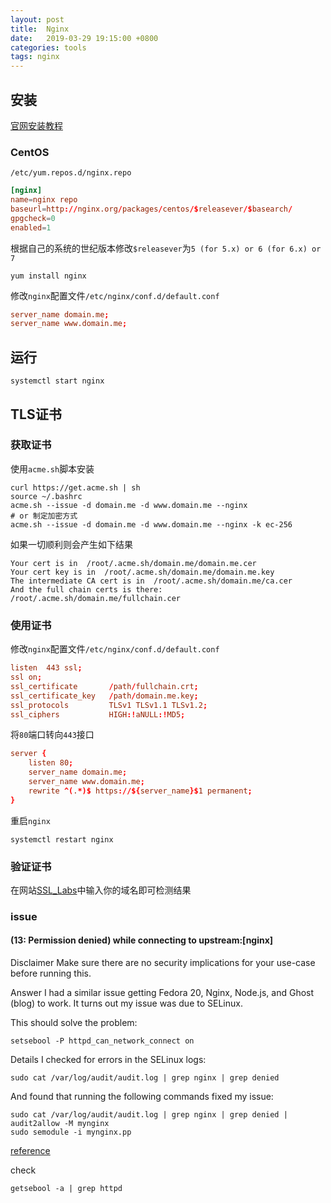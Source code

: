 ```yaml
---
layout: post
title:  Nginx
date:   2019-03-29 19:15:00 +0800
categories: tools
tags: nginx
---
```


## 安装

[官网安装教程](https://www.nginx.com/resources/wiki/start/topics/tutorials/install/)

### CentOS

`/etc/yum.repos.d/nginx.repo`

```conf
[nginx]
name=nginx repo
baseurl=http://nginx.org/packages/centos/$releasever/$basearch/
gpgcheck=0
enabled=1
```

根据自己的系统的世纪版本修改`$releasever`为`5 (for 5.x) or 6 (for 6.x) or 7`

```shell
yum install nginx
```

修改`nginx`配置文件`/etc/nginx/conf.d/default.conf`

```conf
server_name domain.me;
server_name www.domain.me;
```

## 运行

```shell
systemctl start nginx
```

## TLS证书

### 获取证书

使用`acme.sh`脚本安装

```shell
curl https://get.acme.sh | sh
source ~/.bashrc
acme.sh --issue -d domain.me -d www.domain.me --nginx
# or 制定加密方式
acme.sh --issue -d domain.me -d www.domain.me --nginx -k ec-256
```

如果一切顺利则会产生如下结果

```
Your cert is in  /root/.acme.sh/domain.me/domain.me.cer
Your cert key is in  /root/.acme.sh/domain.me/domain.me.key
The intermediate CA cert is in  /root/.acme.sh/domain.me/ca.cer
And the full chain certs is there:  /root/.acme.sh/domain.me/fullchain.cer
```

### 使用证书

修改`nginx`配置文件`/etc/nginx/conf.d/default.conf`

```conf
listen  443 ssl;
ssl on;
ssl_certificate       /path/fullchain.crt;
ssl_certificate_key   /path/domain.me.key;
ssl_protocols         TLSv1 TLSv1.1 TLSv1.2;
ssl_ciphers           HIGH:!aNULL:!MD5;
```

将`80`端口转向`443`接口

```conf
server {
	listen 80;
	server_name domain.me;
	server_name www.domain.me;
	rewrite ^(.*)$ https://${server_name}$1 permanent;
}
```

重启`nginx`

```shell
systemctl restart nginx
```

### 验证证书

在网站[SSL_Labs](https://www.ssllabs.com/ssltest)中输入你的域名即可检测结果

### issue

#### (13: Permission denied) while connecting to upstream:[nginx]

Disclaimer
Make sure there are no security implications for your use-case before running this.

Answer
I had a similar issue getting Fedora 20, Nginx, Node.js, and Ghost (blog) to work. It turns out my issue was due to SELinux.

This should solve the problem:

```shell
setsebool -P httpd_can_network_connect on
```

Details
I checked for errors in the SELinux logs:

```shell
sudo cat /var/log/audit/audit.log | grep nginx | grep denied
```

And found that running the following commands fixed my issue:

```shell
sudo cat /var/log/audit/audit.log | grep nginx | grep denied | audit2allow -M mynginx
sudo semodule -i mynginx.pp
```

[reference](https://stackoverflow.com/questions/23948527/13-permission-denied-while-connecting-to-upstreamnginx)

check 

```shell
getsebool -a | grep httpd
```

